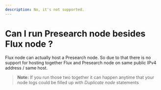 ```yaml
---
description: No, it's not supported.
---
```


# Can I run Presearch node besides Flux node ?

Flux node can actually host a Presearch node. So due to that there is no support for hosting together Flux and Presearch node on same public IPv4 address / same host.

> **Note:** If you run those two together it can happen anytime that your node logs could be filled up with _Duplicate node_ statements
